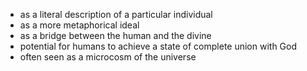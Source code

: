 * as a literal description of a particular individual
* as a more metaphorical ideal
* as a bridge between the human and the divine
* potential for humans to achieve a state of complete union with God
* often seen as a microcosm of the universe

